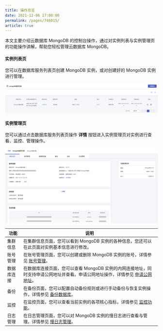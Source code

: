 ```yaml
---
title: 操作总览
date: 2021-12-06 17:00:00
permalink: /pages/746015/
article: true
---
```


本文主要介绍云数据库 MongoDB 的控制台操作，通过对实例列表与实例管理页的功能操作讲解，帮助您轻松管理云数据库 MongoDB。

#### 实例列表页

您可以在数据库服务列表页创建 MongoDB 实例，或对创建好的 MongoDB 实例进行管理。

![all_list](./../pic/all_list.png)

#### 实例管理页

您可以通过点击数据库服务列表页操作 **详情** 按钮进入实例管理页对实例进行查看、监控、管理操作。

![all_console](./../pic/all_console.png)

| 功能       | 说明                                                         |
| ---------- | ------------------------------------------------------------ |
| 集群信息   | 在集群信息页面，您可以看到 MongoDB 实例的各种信息，您还可以在此页面对实例基本信息进行修改。 |
| 账号管理   | 在账号管理页面，您可以创建或删除 MongoDB 实例的账号，详情参见 [账号管理](./03.账号管理/00.创建账号.md)。 |
| 数据库连接 | 在数据库连接页面，您可以查看 MongoDB 实例的内网连接地址，同时支持申请公网地址并查看。申请公网地址操作，详情参见 [申请公网地址](./02.管理实例/02.申请公网地址.md)。 |
| 备份       | 在备份页面，您可以配置自动备份规则或进行手动备份与恢复实例操作，详情参见 [备份数据库](./05.备份恢复/00.备份数据库.md)。 |
| 监控       | 在监控页面，您可以查看当前实例的各项核心指标，详情参见 [监控功能](./06.监控报警/00.监控功能.md)。 |
| 日志管理   | 在日志管理页面，您可以对 MongoDB 实例的慢日志进行查看与管理。详情参见 [慢日志管理](./07.日志管理/00.日志管理.md)。 |
